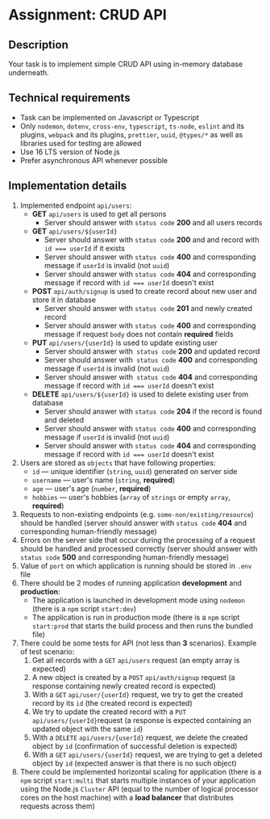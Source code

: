 # Assignment: CRUD API

## Description

Your task is to implement simple CRUD API using in-memory database underneath.

## Technical requirements

- Task can be implemented on Javascript or Typescript
- Only `nodemon`, `dotenv`, `cross-env`, `typescript`, `ts-node`, `eslint` and its plugins, `webpack` and its plugins, `prettier`, `uuid`, `@types/*` as well as libraries used for testing are allowed
- Use 16 LTS version of Node.js
- Prefer asynchronous API whenever possible

## Implementation details

1. Implemented endpoint `api/users`:
    - **GET** `api/users` is used to get all persons
        - Server should answer with `status code` **200** and all users records
    - **GET** `api/users/${userId}` 
        - Server should answer with `status code` **200** and and record with `id === userId` if it exists
        - Server should answer with `status code` **400** and corresponding message if `userId` is invalid (not `uuid`)
        - Server should answer with `status code` **404** and corresponding message if record with `id === userId` doesn't exist
    - **POST** `api/auth/signup` is used to create record about new user and store it in database
        - Server should answer with `status code` **201** and newly created record
        - Server should answer with `status code` **400** and corresponding message if request `body` does not contain **required** fields
    - **PUT** `api/users/{userId}` is used to update existing user
        - Server should answer with` status code` **200** and updated record
        - Server should answer with` status code` **400** and corresponding message if `userId` is invalid (not `uuid`)
        - Server should answer with` status code` **404** and corresponding message if record with `id === userId` doesn't exist
    - **DELETE** `api/users/${userId}` is used to delete existing user from database
        - Server should answer with `status code` **204** if the record is found and deleted
        - Server should answer with `status code` **400** and corresponding message if `userId` is invalid (not `uuid`)
        - Server should answer with `status code` **404** and corresponding message if record with `id === userId` doesn't exist
2. Users are stored as `objects` that have following properties:
    - `id` — unique identifier (`string`, `uuid`) generated on server side
    - `username` — user's name (`string`, **required**)
    - `age` — user's age (`number`, **required**)
    - `hobbies` — user's hobbies (`array` of `strings` or empty `array`, **required**)
3. Requests to non-existing endpoints (e.g. `some-non/existing/resource`) should be handled (server should answer with `status code` **404** and corresponding human-friendly message)
4. Errors on the server side that occur during the processing of a request should be handled and processed correctly (server should answer with `status code` **500** and corresponding human-friendly message)
5. Value of `port` on which application is running should be stored in `.env` file
6. There should be 2 modes of running application **development** and **production**:
    - The application is launched in development mode using `nodemon` (there is a `npm` script `start:dev`)
    - The application is run in production mode (there is a `npm` script `start:prod` that starts the build process and then runs the bundled file)
7. There could be some tests for API (not less than **3** scenarios). Example of test scenario:
    1. Get all records with a `GET` `api/users` request (an empty array is expected)
    2. A new object is created by a `POST` `api/auth/signup` request (a response containing newly created record is expected)
    3. With a `GET` `api/user/{userId}` request, we try to get the created  record by its `id` (the created record is expected)
    4. We try to update the created record with a `PUT` `api/users/{userId}`request (a response is expected containing an updated object with the same `id`)
    5. With a `DELETE` `api/users/{userId}` request, we delete the created object by `id` (confirmation of successful deletion is expected)
    6. With a `GET` `api/users/{userId}` request, we are trying to get a deleted object by `id` (expected answer is that there is no such object)
8. There could be implemented horizontal scaling for application (there is a `npm` script `start:multi` that starts multiple instances of your application using the Node.js `Cluster` API (equal to the number of logical processor cores on the host machine) with a **load balancer** that distributes requests across them)
